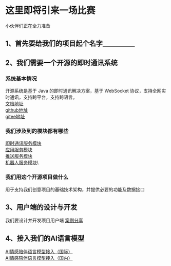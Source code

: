 # 这里即将引来一场比赛
小伙伴们正在全力准备
## 1、首先要给我们的项目起个名字__________
## 2、我们需要一个开源的即时通讯系统
### 系统基本情况
开源系统是基于 Java 的即时通讯解决方案，基于 WebSocket 协议，支持全网实时通讯，支持跨平台，支持跨语言。\
[文档地址](https://docs.wildfirechat.cn/) \
[github地址](https://github.com/wildfirechat/) \
[gitee地址](https://gitee.com/wildfirechat/) 
### 我们涉及到的模块都有哪些
[即时通讯服务模块](https://github.com/wildfirechat/im-server)\
[应用服务模块](https://github.com/wildfirechat/app-server)\
[推送服务模块](https://github.com/wildfirechat/push_server)\
[机器人服务模块](https://github.com/wildfirechat/robot_server)\
### 我们用这个开源项目做什么
用于支持我们创意项目的基础技术架构，并提供必要的功能及数据接口
## 3、用户端的设计与开发
我们要设计并开发项目用户端 [案例分享](https://static.wildfirechat.cn/wf-gallery.html)
## 4、接入我们的AI语言模型
[AI情感陪伴语言模型接入（国际）](https://www.coze.com/docs/guides/welcome)\
[AI情感陪伴语言模型接入（国内）](https://www.coze.cn/docs/guides/template_ai_companion)

